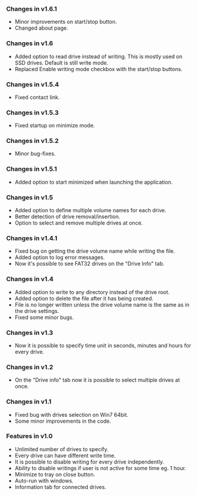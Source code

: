 ### Changes in v1.6.1
* Minor improvements on start/stop button.
* Changed about page.

### Changes in v1.6
* Added option to read drive instead of writing. This is mostly used on SSD drives. Default is still write mode.
* Replaced Enable writing mode checkbox with the start/stop buttons.

### Changes in v1.5.4
* Fixed contact link.

### Changes in v1.5.3
* Fixed startup on minimize mode.

### Changes in v1.5.2
* Minor bug-fixes.

### Changes in v1.5.1
* Added option to start minimized when launching the application.

### Changes in v1.5
* Added option to define multiple volume names for each drive.
* Better detection of drive removal/insertion.
* Option to select and remove multiple drives at once.

### Changes in v1.4.1
* Fixed bug on getting the drive volume name while writing the file.
* Added option to log error messages.
* Now it's possible to see FAT32 drives on the "Drive Info" tab.

### Changes in v1.4
* Added option to write to any directory instead of the drive root.
* Added option to delete the file after it has being created.
* File is no longer written unless the drive volume name is the same as in the drive settings.
* Fixed some minor bugs.

### Changes in v1.3
* Now it is possible to specify time unit in seconds, minutes and hours for every drive.

### Changes in v1.2
* On the "Drive info" tab now it is possible to select multiple drives at once.

### Changes in v1.1
* Fixed bug with drives selection on Win7 64bit.
* Some minor improvements in the code.

### Features in v1.0
* Unlimited number of drives to specify.
* Every drive can have different write time.
* It is possible to disable writing for every drive independently.
* Ability to disable writings if user is not active for some time eg. 1 hour.
* Minimize to tray on close button.
* Auto-run with windows.
* Information tab for connected drives.
